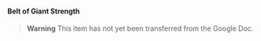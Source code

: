 #### Belt of Giant Strength

> **Warning**
> This item has not yet been transferred from the Google Doc.
